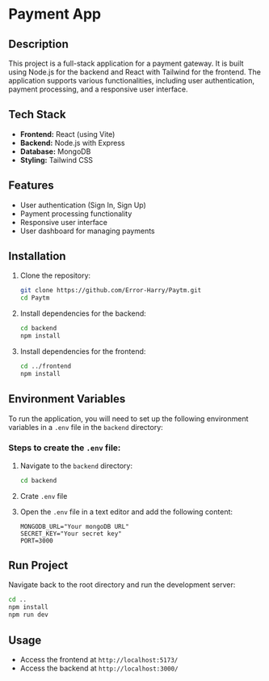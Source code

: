 # Payment App

## Description
This project is a full-stack application for a payment gateway. It is built using Node.js for the backend and React with Tailwind for the frontend. The application supports various functionalities, including user authentication, payment processing, and a responsive user interface.

## Tech Stack
- **Frontend:** React (using Vite)
- **Backend:** Node.js with Express
- **Database:** MongoDB
- **Styling:** Tailwind CSS

## Features
- User authentication (Sign In, Sign Up)
- Payment processing functionality
- Responsive user interface
- User dashboard for managing payments

## Installation

1. Clone the repository:
   ```bash
   git clone https://github.com/Error-Harry/Paytm.git
   cd Paytm
   
2. Install dependencies for the backend:
   ```bash
   cd backend
   npm install
   
3. Install dependencies for the frontend:
   ```bash
   cd ../frontend
   npm install


## Environment Variables

To run the application, you will need to set up the following environment variables in a `.env` file in the `backend` directory:

### Steps to create the `.env` file:

1. Navigate to the `backend` directory:
   ```bash
   cd backend

2. Crate `.env` file
3. Open the `.env` file in a text editor and add the following content:

   ```plaintext
   MONGODB_URL="Your mongoDB URL"
   SECRET_KEY="Your secret key"
   PORT=3000

## Run Project
Navigate back to the root directory and run the development server:
```bash
cd ..
npm install
npm run dev
```

## Usage
- Access the frontend at `http://localhost:5173/`
- Access the backend at `http://localhost:3000/`
